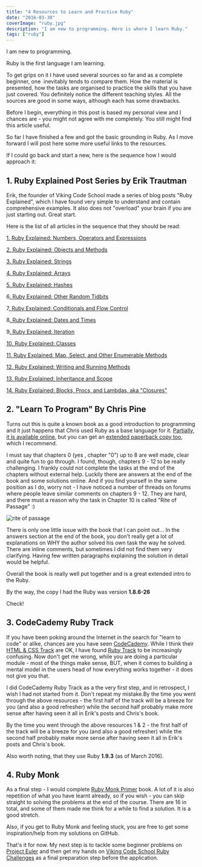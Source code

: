 ```yaml
---
title: "4 Resources to Learn and Practice Ruby"
date: "2016-03-30"
coverImage: "ruby.jpg"
description: "I am new to programming. Here is where I learn Ruby."
tags: ["ruby"]
---
```


I am new to programming.

Ruby is the first language I am learning.

To get grips on it I have used several sources so far and as a complete beginner, one  inevitably tends to compare them. How the material is presented, how the tasks are organised to practice the skills that you have just covered. You definitely notice the different teaching styles. All the sources are good in some ways, although each has some drawbacks.

Before I begin, everything in this post is based my personal view and I chances are - you might not agree with me completely. You still might find this article useful.

So far I have finished a few and got the basic grounding in Ruby. As I move forward I will post here some more useful links to the resources.

If I could go back and start a new, here is the sequence how I would approach it:

## 1. Ruby Explained Post Series by Erik Trautman

Erik, the founder of Viking Code School made a series of blog posts "Ruby Explained", which I have found very simple to understand and contain comprehensive examples. It also does not "overload" your brain if you are just starting out. Great start.

Here is the list of all articles in the sequence that they should be read:

[1. Ruby Explained: Numbers, Operators and Expressions](http://www.eriktrautman.com/posts/ruby-explained-numbers-operators-and-expressions)

[2. Ruby Explained: Objects and Methods](http://www.eriktrautman.com/posts/ruby-explained-objects-and-methods)

[3. Ruby Explained: Strings](http://www.eriktrautman.com/posts/ruby-explained-strings)

[4. Ruby Explained: Arrays](http://www.eriktrautman.com/posts/ruby-explained-arrays)

[5. Ruby Explained: Hashes](http://www.eriktrautman.com/posts/ruby-explained-hashes)

6[. Ruby Explained: Other Random Tidbits](http://www.eriktrautman.com/posts/ruby-explained-other-random-tidbits)

7[. Ruby Explained: Conditionals and Flow Control](http://www.eriktrautman.com/posts/ruby-explained-conditionals-and-flow-control)

8[. Ruby Explained: Dates and Times](http://www.eriktrautman.com/posts/ruby-explained-dates-and-times)

9[. Ruby Explained: Iteration](http://www.eriktrautman.com/posts/ruby-explained-iteration)

[10. Ruby Explained: Classes](http://www.eriktrautman.com/posts/ruby-explained-classes)

[11. Ruby Explained: Map, Select, and Other Enumerable Methods](http://www.eriktrautman.com/posts/ruby-explained-map-select-and-other-enumerable-methods)

[12. Ruby Explained: Writing and Running Methods](http://www.eriktrautman.com/posts/ruby-explained-writing-and-running-methods)

[13. Ruby Explained: Inheritance and Scope](http://www.eriktrautman.com/posts/ruby-explained-inheritance-and-scope)

[14. Ruby Explained: Blocks, Procs, and Lambdas, aka "Closures"](http://www.eriktrautman.com/posts/ruby-explained-blocks-procs-and-lambdas-aka-closures)

## 2. "Learn To Program" By Chris Pine

Turns out this is quite a known book as a good introduction to programming and it just happens that Chris used Ruby as a base language for it. [Partially, it is available online](https://pine.fm/LearnToProgram/), but you can get an [extended paperback copy too](http://www.amazon.co.uk/Learn-Program-Using-Ruby-Facets/dp/1934356360/ref=sr_1_1?ie=UTF8&qid=1459360253&sr=8-1&keywords=learn+to+program), which I recommend.

I must say that chapters 0 (yes , chapter "0") up to 8 are well made, clear and quite fun to go through. I found, though, chapters 9 - 12 to be really challenging. I frankly could not complete the tasks at the end of the chapters without external help. Luckily there are answers at the end of the book and some solutions online. And if you find yourself in the same position as I do, worry not - I have noticed a number of threads on forums where people leave similar comments on chapters 9 - 12. They are hard, and there must a reason why the task in Chapter 10 is called "Rite of Passage" :)

![rite of passage](/images/rite-of-passage.jpg)

There is only one little issue with the book that I can point out… In the answers section at the end of the book, you don’t really get a lot of explanations on WHY the author solved his own task the way he solved. There are inline comments, but sometimes I did not find them very clarifying. Having few written paragraphs explaining the solution in detail would be helpful.

Overall the book is really well put together and is a great extended intro to the Ruby.

By the way, the copy I had the Ruby was version **1.8.6-26**

Check!

## 3. CodeCademy Ruby Track

If you have been poking around the Internet in the search for "learn to code" or alike, chances are you have seen [CodeCademy](https://www.codecademy.com/). While I think their [HTML & CSS Track](https://www.codecademy.com/learn/web) are OK, I have found [Ruby Track](https://www.codecademy.com/learn/ruby) to be increasingly confusing. Now don't get me wrong, while you are doing a particular module - most of the things make sense, BUT, when it comes to building a mental model in the users head of how everything works together - it does not give you that.

I did CodeCademy Ruby Track as a the very first step, and in retrospect, I wish I had not started from it. Don't repeat my mistake.By the time you went through the above resources - the first half of the track will be a breeze for you (and also a good refresher) while the second half probably make more sense after having seen it all in Erik's posts and Chris's book.

By the time you went through the above resources 1 & 2 - the first half of the track will be a breeze for you (and also a good refresher) while the second half probably make more sense after having seen it all in Erik's posts and Chris's book.

Also worth noting, that they use Ruby **1.9.3** (as of March 2016).

## 4. Ruby Monk

As a final step - I would complete [Ruby Monk Primer](https://rubymonk.com/learning/books/1-ruby-primer) book. A lot of it is also repetition of what you have learnt already, so if you wish - you can skip straight to solving the problems at the end of the course. There are 16 in total, and some of them made me think for a while to find a solution. It is a good stretch.

Also, if you get to Ruby Monk and feeling stuck, you are free to get some inspiration/help from my solutions on GitHub.

That's it for now. My next step is to tackle some beginner problems on [Project Euler](https://projecteuler.net/) and then get my hands on [Viking Code School Ruby Challenges](http://www.vikingcodeschool.com/web-markup-and-coding/level-up-your-ruby-judo) as a final preparation step before the application.
